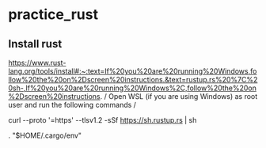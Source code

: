 # practice_rust

## Install rust


https://www.rust-lang.org/tools/install#:~:text=If%20you%20are%20running%20Windows,follow%20the%20on%2Dscreen%20instructions.&text=rustup.rs%20%7C%20sh-,If%20you%20are%20running%20Windows%2C,follow%20the%20on%2Dscreen%20instructions. /
Open WSL (if you are using Windows) as root user and run the following commands /

curl --proto '=https' --tlsv1.2 -sSf https://sh.rustup.rs | sh

. "$HOME/.cargo/env"

